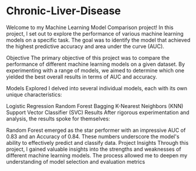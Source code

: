 # Chronic-Liver-Disease
Welcome to my Machine Learning Model Comparison project! In this project, I set out to explore the performance of various machine learning models on a specific task. The goal was to identify the model that achieved the highest predictive accuracy and area under the curve (AUC).

Objective
The primary objective of this project was to compare the performance of different machine learning models on a given dataset. By experimenting with a range of models, we aimed to determine which one yielded the best overall results in terms of AUC and accuracy.

Models Explored
I delved into several individual models, each with its own unique characteristics:

Logistic Regression
Random Forest
Bagging
K-Nearest Neighbors (KNN)
Support Vector Classifier (SVC)
Results
After rigorous experimentation and analysis, the results spoke for themselves:

Random Forest emerged as the star performer with an impressive AUC of 0.83 and an Accuracy of 0.84. These numbers underscore the model's ability to effectively predict and classify data.
Project Insights
Through this project, I gained valuable insights into the strengths and weaknesses of different machine learning models. The process allowed me to deepen my understanding of model selection and evaluation metrics